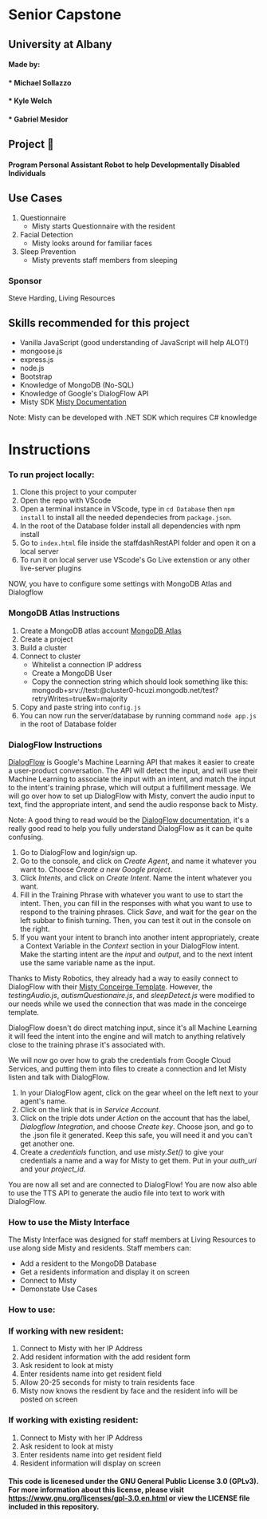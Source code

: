 # Senior Capstone
## University at Albany 
####	Made by:
####		* Michael Sollazzo
####		* Kyle Welch
####		* Gabriel Mesidor

## Project :robot:
#### Program Personal Assistant Robot to help Developmentally Disabled Individuals

## Use Cases 

1. Questionnaire
    - Misty starts Questionnaire with the resident 
2. Facial Detection 
    - Misty looks around for familiar faces 
3. Sleep Prevention 
    - Misty prevents staff members from sleeping 

### Sponsor
 Steve Harding, Living Resources

## Skills recommended for this project
 - Vanilla JavaScript (good understanding of JavaScript will help ALOT!)
 - mongoose.js
 - express.js
 - node.js
 - Bootstrap
 - Knowledge of MongoDB (No-SQL)
 - Knowledge of Google's DialogFlow API
 - Misty SDK [Misty Documentation](https://docs.mistyrobotics.com/)

Note: Misty can be developed with .NET SDK which requires C# knowledge

# Instructions 

### To run project locally:

1. Clone this project to your computer
2. Open the repo with VScode
3. Open a terminal instance in VScode, type in `cd Database` then `npm install` to install all the needed dependecies from `package.json`.
4. In the root of the Database folder install all dependencies with npm install
5. Go to `index.html` file inside the staffdashRestAPI folder and open it on a local server
6. To run it on local server use VScode's Go Live extenstion or any other live-server plugins

NOW, you have to configure some settings with MongoDB Atlas and Dialogflow

### MongoDB Atlas Instructions

1. Create a MongoDB atlas account [MongoDB Atlas](https://www.mongodb.com/cloud/atlas)
2. Create a project
3. Build a cluster
4. Connect to cluster 
    - Whitelist a connection IP address 
    - Create a MongoDB User
    - Copy the connection string which should look something like this: 
       mongodb+srv://test:<password>@cluster0-hcuzi.mongodb.net/test?retryWrites=true&w=majority
5. Copy and paste string into `config.js`
6. You can now run the server/database by running command `node app.js` in the root of Database folder

### DialogFlow Instructions

[DialogFlow](https://dialogflow.com/) is Google's Machine Learning API that makes it easier to create a user-product conversation. The API will detect the input, and will use their Machine Learning to associate the input with an intent, and match the input to the intent's training phrase, which will output a fulfillment message. We will go over how to set up DialogFlow with Misty, convert the audio input to text, find the appropriate intent, and send the audio response back to Misty.  

Note: A good thing to read would be the [DialogFlow documentation](https://cloud.google.com/dialogflow/docs/), it's a really good read to help you fully understand DialogFlow as it can be quite confusing.

1. Go to DialogFlow and login/sign up. 
2. Go to the console, and click on *Create Agent*, and name it whatever you want to. Choose *Create a new Google project*.
3. Click *Intents*, and click on *Create Intent*. Name the intent whatever you want.
4. Fill in the Training Phrase with whatever you want to use to start the intent. Then, you can fill in the responses with what you want to use to respond to the training phrases. Click *Save*, and wait for the gear on the left subbar to finish turning. Then, you can test it out in the console on the right.
5. If you want your intent to branch into another intent appropriately, create a Context Variable in the *Context* section in your DialogFlow intent. Make the starting intent are the *input* and *output*, and to the next intent use the same variable name as the input. 

Thanks to Misty Robotics, they already had a way to easily connect to DialogFlow with their [Misty Conceirge Template](https://github.com/MistySampleSkills/Misty-Concierge-Template). However, the *testingAudio.js*, *autismQuestionaire.js*, and *sleepDetect.js* were modified to our needs while we used the connection that was made in the conceirge template.

DialogFlow doesn't do direct matching input, since it's all Machine Learning it will feed the intent into the engine and will match to anything relatively close to the training phrase it's associated with. 

We will now go over how to grab the credentials from Google Cloud Services, and putting them into files to create a connection and let Misty listen and talk with DialogFlow. 

1. In your DialogFlow agent, click on the gear wheel on the left next to your agent's name. 
2. Click on the link that is in *Service Account*.
3. Click on the triple dots under *Action* on the account that has the label, *Dialogflow Integration*, and choose *Create key*. Choose json, and go to the .json file it generated. Keep this safe, you will need it and you can't get another one. 
4. Create a *credentials* function, and use *misty.Set()* to give your credentials a name and a way for Misty to get them. Put in your *auth_uri* and your *project_id*. 

You are now all set and are connected to DialogFlow! You are now also able to use the TTS API to generate the audio file into text to work with DialogFlow. 


### How to use the Misty Interface

The Misty Interface was designed for staff members at Living Resources to use along side Misty and residents. 
Staff members can: 

- Add a resident to the MongoDB Database 
- Get a residents information and display it on screen
- Connect to Misty 
- Demonstate Use Cases

### How to use: 

### If working with new resident:
 1. Connect to Misty with her IP Address
 2. Add resident information with the add resident form 
 3. Ask resident to look at misty
 4. Enter residents name into get resident field 
 5. Allow 20-25 seconds for misty to train residents face
 5. Misty now knows the resdient by face and the resident info will be posted on screen

### If working with existing resident: 
 1. Connect to Misty with her IP Address  
 2. Ask resident to look at misty
 3. Enter residents name into get resident field 
 4. Resident information will display on screen 
 

####	This code is licenesed under the GNU General Public License 3.0 (GPLv3). For more information about this license, please visit https://www.gnu.org/licenses/gpl-3.0.en.html or view the LICENSE file included in this repository.






